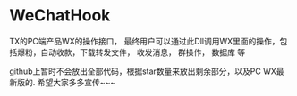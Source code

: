 # WeChatHook

TX的PC端产品WX的操作接口， 最终用户可以通过此Dll调用WX里面的操作，包括爆粉，自动收款，下载转发文件， 收发消息， 群操作， 数据库 等

github上暂时不会放出全部代码，根据star数量来放出剩余部分，以及PC WX最新版的. 希望大家多多宣传~~~
